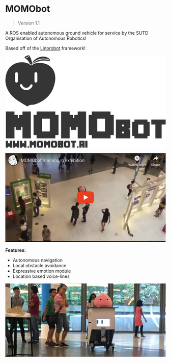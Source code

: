# MOMObot

> Version 1.1

A ROS enabled autonomous ground vehicle for service by the SUTD Organisation of Autonomous Robotics!

Based off of the [Linorobot](https://linorobot.org) framework!


![MOMO_logo_full](./assets/MOMO_logo_full.png)


[![Click to watch video!](assets/youtube_thumbnail.png)](https://youtu.be/F5m3qasmmTs)

**Features:**

- Autonomous navigation
- Local obstacle avoidance
- Expressive emotion module
- Location based voice-lines

![cute](./assets/cute.png)
